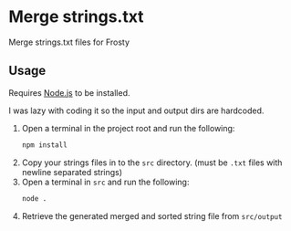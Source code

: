 # Merge strings.txt

Merge strings.txt files for Frosty

## Usage

Requires [Node.js](https://nodejs.org/) to be installed.

I was lazy with coding it so the input and output dirs are hardcoded.

1. Open a terminal in the project root and run the following:
    ```sh
    npm install
    ```
2. Copy your strings files in to the `src` directory. (must be `.txt` files with newline separated strings)
3. Open a terminal in `src` and run the following:
    ```sh
    node .
    ```
4. Retrieve the generated merged and sorted string file from `src/output`
